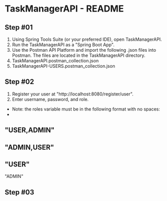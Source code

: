 
# TaskManagerAPI - README

## Step #01
1. Using Spring Tools Suite (or your preferred IDE), open TaskManagerAPI.
2. Run the TaskManagerAPI as a "Spring Boot App".
3. Use the Postman API Platform and import the following .json files into Postman. The files are located in the TaskManagerAPI directory.
  1. TaskManagerAPI.postman_collection.json
  2. TaskManagerAPI-USERS.postman_collection.json

## Step #02

1. Register your user at "http://localhost:8080/register/user".
2. Enter username, password, and role.
- Note: the roles variable must be in the following format with no spaces:
-
"USER,ADMIN"
-
"ADMIN,USER"
-
"USER"
-
"ADMIN"

## Step #03
